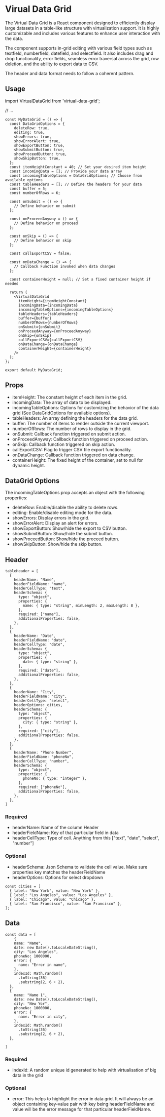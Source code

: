 # Virual Data Grid

The Virtual Data Grid is a React component designed to efficiently display large datasets in a table-like structure with virtualization support. It is highly customizable and includes various features to enhance user interaction with the data.

The component supports in-grid editing with various field types such as textfield, numberfield, datefield, and selectfield. It also includes drag and drop functionality, error fields, seamless error traversal across the grid, row deletion, and the ability to export data to CSV.

The header and data format needs to follow a coherent pattern.

## Usage

import VirtualDataGrid from 'virtual-data-grid';

// ...

```
const MyDataGrid = () => {
  const DataGridOptions = {
    deleteRow: true,
    editing: true,
    showErrors: true,
    showErrorAlert: true,
    showExportButton: true,
    showSubmitButton: true,
    showProceedButton: true,
    showSkipButton: true,
  };
  const itemHeightConstant = 40; // Set your desired item height
  const incomingData = []; // Provide your data array
  const incomingTableOptions = DataGridOptions; // Choose from available options
  const tableHeaders = []; // Define the headers for your data
  const buffer = 5;
  const numberOfRows = 6;

  const onSubmit = () => {
    // Define behavior on submit
  };

  const onProceedAnyway = () => {
    // Define behavior on proceed
  };

  const onSkip = () => {
    // Define behavior on skip
  };

  const callExportCSV = false;

  const onDataChange = () => {
    // Callback Function invoked when data changes
  };

  const containerHeight = null; // Set a fixed container height if needed

  return (
    <VirtualDataGrid
      itemHeight={itemHeightConstant}
      incomingData={incomingData}
      incomingTableOptions={incomingTableOptions}
      tableHeaders={tableHeaders}
      buffer={buffer}
      numberOfRows={numberOfRows}
      onSubmit={onSubmit}
      onProceedAnyway={onProceedAnyway}
      onSkip={onSkip}
      callExportCSV={callExportCSV}
      onDataChange={onDataChange}
      containerHeight={containerHeight}
    />
  );
};

export default MyDataGrid;
```

## Props

- itemHeight: The constant height of each item in the grid.
- incomingData: The array of data to be displayed.
- incomingTableOptions: Options for customizing the behavior of the data grid (See DataGridOptions for available options).
- tableHeaders: An array defining the headers for the data grid.
- buffer: The number of items to render outside the current viewport.
- numberOfRows: The number of rows to display in the grid.
- onSubmit: Callback function triggered on submit action.
- onProceedAnyway: Callback function triggered on proceed action.
- onSkip: Callback function triggered on skip action.
- callExportCSV: Flag to trigger CSV file export functionality.
- onDataChange: Callback function triggered on data change.
- containerHeight: The fixed height of the container, set to null for dynamic height.

## DataGrid Options

The incomingTableOptions prop accepts an object with the following properties:

- deleteRow: Enable/disable the ability to delete rows.
- editing: Enable/disable editing mode for the data.
- showErrors: Display errors in the grid.
- showErrorAlert: Display an alert for errors.
- showExportButton: Show/hide the export to CSV button.
- showSubmitButton: Show/hide the submit button.
- showProceedButton: Show/hide the proceed button.
- showSkipButton: Show/hide the skip button.

## Header

```
tableHeader = [
  {
    headerName: "Name",
    headerFieldName: "name",
    headerCellType: "text",
    headerSchema: {
      type: "object",
      properties: {
        name: { type: "string", minLength: 2, maxLength: 8 },
      },
      required: ["name"],
      additionalProperties: false,
    },
  },
  {
    headerName: "Date",
    headerFieldName: "date",
    headerCellType: "date",
    headerSchema: {
      type: "object",
      properties: {
        date: { type: "string" },
      },
      required: ["date"],
      additionalProperties: false,
    },
  },
  {
    headerName: "City",
    headerFieldName: "city",
    headerCellType: "select",
    headerOptions: cities,
    headerSchema: {
      type: "object",
      properties: {
        city: { type: "string" },
      },
      required: ["city"],
      additionalProperties: false,
    },
  },
  {
    headerName: "Phone Number",
    headerFieldName: "phoneNo",
    headerCellType: "number",
    headerSchema: {
      type: "object",
      properties: {
        phoneNo: { type: "integer" },
      },
      required: ["phoneNo"],
      additionalProperties: false,
    },
  },
]
```

### Required

- headerName: Name of the column Header
- headerFieldName: Key of that particular field in data
- headerCellType: Type of cell. Anything from this ["text", "date", "select", "number"]

### Optional

- headerSchema: Json Schema to validate the cell value. Make sure properties key matches the headerFieldName
- headerOptions: Options for select dropdown

```
const cities = [
  { label: "New York", value: "New York" },
  { label: "Los Angeles", value: "Los Angeles" },
  { label: "Chicago", value: "Chicago" },
  { label: "San Francisco", value: "San Francisco" },
];
```

## Data

```
const data = [
    {
    name: "Name",
    date: new Date().toLocaleDateString(),
    city: "Los Angeles",
    phoneNo: 1000000,
    error: {
      name: "Error in name",
    },
    indexId: Math.random()
      .toString(36)
      .substring(2, 6 + 2),
  },
  {
    name: "Name 1",
    date: new Date().toLocaleDateString(),
    city: "New Yor",
    phoneNo: 1000000,
    error: {
      name: "Error in city",
    },
    indexId: Math.random()
      .toString(36)
      .substring(2, 6 + 2),
  },

]

```

### Required

- indexId: A random unique id generated to help with virtualisation of big data in the grid

### Optional

- error: This helps to highlight the error in data grid. It will always be an object containing key-value pair with key being headerFieldName and value will be the error message for that particular headerFieldName.
